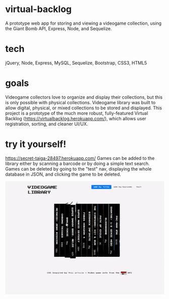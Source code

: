 # virtual-backlog
A prototype web app for storing and viewing a videogame collection, using the Giant Bomb API, Express, Node, and Sequelize.

# tech
jQuery, Node, Express, MySQL, Sequelize, Bootstrap, CSS3, HTML5

# goals
Videogame collectors love to organize and display their collections, but this is only possible with physical collections. Videogame library was built to allow digital, physical, or mixed collections to be stored and displayed. This project is a prototype of the much more robust, fully-featured Virtual Backlog (https://virtualbacklog.herokuapp.com/), which allows user registration, sorting, and cleaner UI/UX.

# try it yourself!
https://secret-taiga-28497.herokuapp.com/
Games can be added to the library either by scanning a barcode or by doing a simple text search. Games can be deleted by going to the "test" nav, displaying the whole database in JSON, and clicking the game to be deleted.

![](videogame-library-demo.gif)

